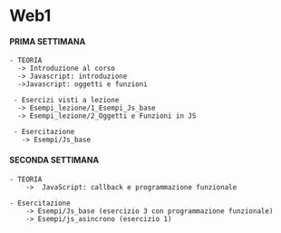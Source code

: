 # Web1

#### PRIMA SETTIMANA ###
    - TEORIA
      -> Introduzione al corso
      -> Javascript: introduzione
      ->Javascript: oggetti e funzioni
     
     - Esercizi visti a lezione
      -> Esempi_lezione/1_Esempi_Js_base
      -> Esempi_lezione/2_Oggetti e Funzioni in JS
      
     - Esercitazione 
       -> Esempi/Js_base
       
 
 #### SECONDA SETTIMANA
    - TEORIA
        -> 	JavaScript: callback e programmazione funzionale
        
    - Esercitazione
        -> Esempi/Js_base (esercizio 3 con programmazione funzionale)
        -> Esempi/js_asincrono (esercizio 1)
        
